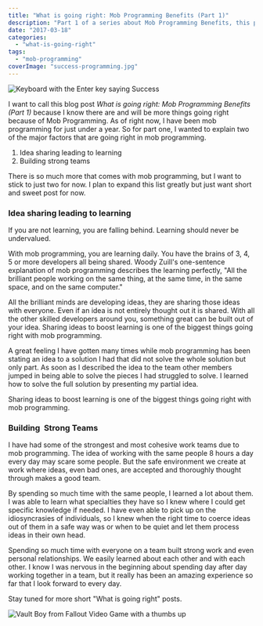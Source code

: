 ```yaml
---
title: "What is going right: Mob Programming Benefits (Part 1)"
description: "Part 1 of a series about Mob Programming Benefits, this post covers idea sharing & building strong teams."
date: "2017-03-18"
categories: 
  - "what-is-going-right"
tags: 
  - "mob-programming"
coverImage: "success-programming.jpg"
---
```


![Keyboard with the Enter key saying Success](/images/ForPosts/success-programming.jpg)

I want to call this blog post _What is going right: Mob Programming Benefits (Part 1)_ because I know there are and will be more things going right because of Mob Programming. As of right now, I have been mob programming for just under a year. So for part one, I wanted to explain two of the major factors that are going right in mob programming.

1. Idea sharing leading to learning
2. Building strong teams

There is so much more that comes with mob programming, but I want to stick to just two for now. I plan to expand this list greatly but just want short and sweet post for now.

### Idea sharing leading to learning

If you are not learning, you are falling behind. Learning should never be undervalued.

With mob programming, you are learning daily. You have the brains of 3, 4, 5 or more developers all being shared. Woody Zuill's one-sentence explanation of mob programming describes the learning perfectly, "All the brilliant people working on the same thing, at the same time, in the same space, and on the same computer."

All the brilliant minds are developing ideas, they are sharing those ideas with everyone. Even if an idea is not entirely thought out it is shared. With all the other skilled developers around you, something great can be built out of your idea. Sharing ideas to boost learning is one of the biggest things going right with mob programming.

A great feeling I have gotten many times while mob programming has been stating an idea to a solution I had that did not solve the whole solution but only part. As soon as I described the idea to the team other members jumped in being able to solve the pieces I had struggled to solve. I learned how to solve the full solution by presenting my partial idea.

Sharing ideas to boost learning is one of the biggest things going right with mob programming.

### Building  Strong Teams

I have had some of the strongest and most cohesive work teams due to mob programming. The idea of working with the same people 8 hours a day every day may scare some people. But the safe environment we create at work where ideas, even bad ones, are accepted and thoroughly thought through makes a good team.

By spending so much time with the same people, I learned a lot about them. I was able to learn what specialties they have so I knew where I could get specific knowledge if needed. I have even able to pick up on the idiosyncrasies of individuals, so I knew when the right time to coerce ideas out of them in a safe way was or when to be quiet and let them process ideas in their own head.

Spending so much time with everyone on a team built strong work and even personal relationships. We easily learned about each other and with each other. I know I was nervous in the beginning about spending day after day working together in a team, but it really has been an amazing experience so far that I look forward to every day.

Stay tuned for more short "What is going right" posts.

![Vault Boy from Fallout Video Game with a thumbs up](/images/ForPosts/falloutvaultboythumbsup.jpg)
